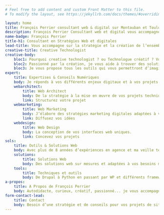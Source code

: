 ```yaml
---
# Feel free to add content and custom Front Matter to this file.
# To modify the layout, see https://jekyllrb.com/docs/themes/#overriding-theme-defaults

layout: home
title: François Perrier consultant web & digital sur Montauban et Toulouse
description: François Perrier Consultant web et digital vous accompagne sur la stratégie et la création de l’ensemble de vos projets web et numériques (digitaux) en Occitanie, entre Toulouse et Montauban.
name-badge: François Perrier
title-h1: Consultant en Stratégies Web et digitales
lead-title: Vous accompagne sur la stratégie et la création de l’ensemble de vos projets web et numériques (digitaux) en Occitanie, entre Toulouse et Montauban.
creative-title: Creative Technologist
creative-body: 
    bloc1: Pourquoi creative technologist ? ou Technologue créatif ? Vous trouverez dans mon profil des compétences en design, en web & mobile et en maîtrise de différents technologies. L'objectif sera de donner vie à vos interfaces et vos projets digitaux. 
    bloc2: Passionné par la création, je vous aide à trouver des solutions adaptées à vos besoins. Nous les transposerons sur des supports digitaux. Concrètement je maîtrise la gestion de projet, le webdesign, lergonomie, l'UX/UI, et les bonnes pratiques Web HTML/CSS et le SEO (Référencement naturel).
    bloc3: Je vous propose tous les outils qui vous permettront d’imaginer et de réaliser un site web ou une application en faisant preuve d’invention. Je suis à l’affut de toute nouveauté pour être au fait de l’innovation technologique et des nouvelles pratiques.   
expert:
    title: Expertises & Conseils Numériques
    body: Je réponds à vos différents enjeux digitaux et à vos projets grâce à une approche conseil, un éventail d’expertises adaptées et des solutions sur-mesure.
    webarchitect:
        title: Web Architect
        body: De la stratégie à la mise en œuvre de vos projets techniques.
        link: Structurez votre projet
    webmarketing:
        title: Web Marketing
        body: J’élabore des stratégies marketing digitales adaptées à vos besoins.
        link: Diffusez vos idées
    webdesign:
        title: Web Design
        body: La conception de vos interfaces web uniques.
        link: Concevez vos projets
sols:
    title: Outils & Solutions Web
    body: Avec plus de 8 années d’expériences en agence et ma veille technologie régulière, j’ai pu acquérir la maîtrise et découvrir des outils et solutions web adaptés à vos différents besoins.
    solutions:
        title: Solutions Web
        body: Des solutions web sur mesures et adaptées à vos besoins métiers digitaux et web et aux différents demandes des utilisateurs
    tools:
        title: Techniques et outils
        body: De Drupal à Python en passant par WP et différents framework Javascript je peux m’adapter et vous trouver des compétences pour répondre à vos différentes demandes.
a-propos:
    title: A Propos de François Perrier
    body: Autodidacte, curieux, créatif, passionné... je vous accompagne lors de la création de vos projets de sites et d'applications web sur internet sur Montauban et Toulouse.
form-contact-lead:
    title: Contact
    body: Besoin d’une stratégie et de conseils pour vos projets de sites ou applications web ?
---
```

